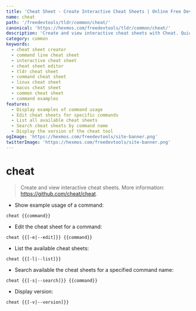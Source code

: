 ```yaml
---
title: 'Cheat Sheet - Create Interactive Cheat Sheets | Online Free DevTools by Hexmos'
name: cheat
path: '/freedevtools/tldr/common/cheat/'
canonical: 'https://hexmos.com/freedevtools/tldr/common/cheat/'
description: 'Create and view interactive cheat sheets with Cheat. Quickly access command examples and edit cheat sheets for efficient command-line usage. Free online tool, no registration required.'
category: common
keywords:
  - cheat sheet creator
  - command line cheat sheet
  - interactive cheat sheet
  - cheat sheet editor
  - tldr cheat sheet
  - command cheat sheet
  - linux cheat sheet
  - macos cheat sheet
  - common cheat sheet
  - command examples
features:
  - Display examples of command usage
  - Edit cheat sheets for specific commands
  - List all available cheat sheets
  - Search cheat sheets by command name
  - Display the version of the cheat tool
ogImage: 'https://hexmos.com/freedevtools/site-banner.png'
twitterImage: 'https://hexmos.com/freedevtools/site-banner.png'
---
```


# cheat

> Create and view interactive cheat sheets.
> More information: <https://github.com/cheat/cheat>.

- Show example usage of a command:

`cheat {{command}}`

- Edit the cheat sheet for a command:

`cheat {{[-e|--edit]}} {{command}}`

- List the available cheat sheets:

`cheat {{[-l|--list]}}`

- Search available the cheat sheets for a specified command name:

`cheat {{[-s|--search]}} {{command}}`

- Display version:

`cheat {{[-v|--version]}}`
